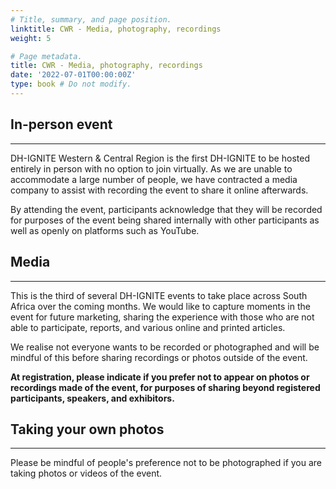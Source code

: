 ```yaml
---
# Title, summary, and page position.
linktitle: CWR - Media, photography, recordings
weight: 5

# Page metadata.
title: CWR - Media, photography, recordings
date: '2022-07-01T00:00:00Z'
type: book # Do not modify.
---
```




## In-person event
---

DH-IGNITE Western & Central Region is the first DH-IGNITE to be hosted entirely in person with no option to join virtually. As we are unable to accommodate a large number of people, we have contracted a media company to assist with recording the event to share it online afterwards.

By attending the event, participants acknowledge that they will be recorded for purposes of the event being shared internally with other participants as well as openly on platforms such as YouTube.


## Media
---

This is the third of several DH-IGNITE events to take place across South Africa over the coming months. We would like to capture moments in the event for future marketing, sharing the experience with those who are not able to participate, reports, and various online and printed articles.

We realise not everyone wants to be recorded or photographed and will be mindful of this before sharing recordings or photos outside of the event.

__At registration, please indicate if you prefer not to appear on photos or recordings made of the event, for purposes of sharing beyond registered participants, speakers, and exhibitors.__

## Taking your own photos
---

Please be mindful of people's preference not to be photographed if you are taking photos or videos of the event.

